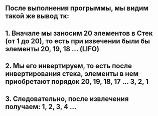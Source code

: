 ## После выполнения прогрыммы, мы видим такой же вывод тк:
## 1. Вначале мы заносим 20 элементов в Стек (от 1 до 20), то есть при извечении были бы элементы 20, 19, 18 ... (LIFO)
## 2. Мы его инвертируем, то есть после инвертирования стека, элементы в нем приобретают порядок 20, 19, 18, 17 ... 3, 2, 1
## 3. Следовательно, после извлечения получаем: 1, 2, 3, 4 ...
